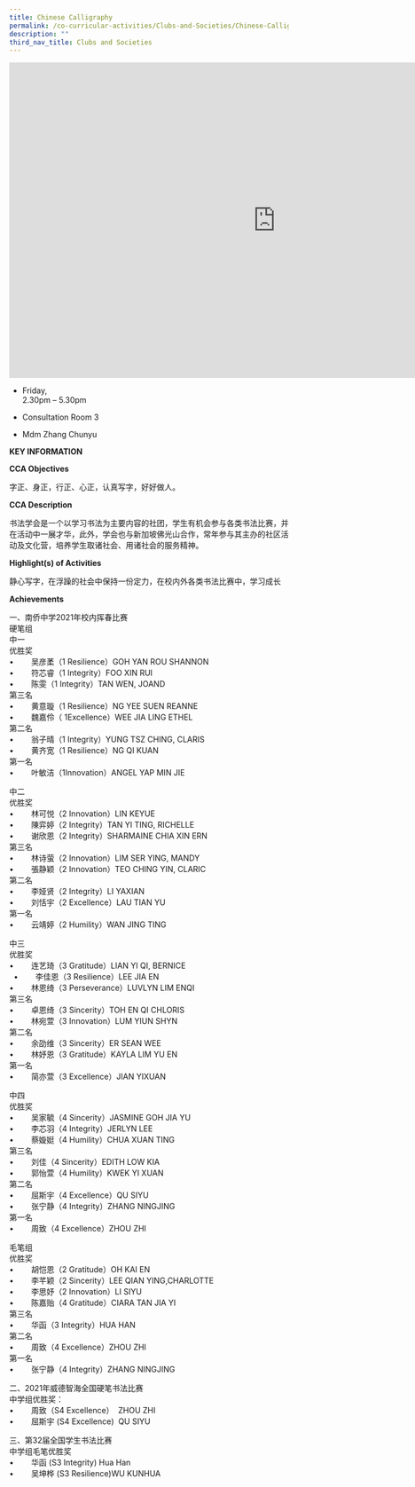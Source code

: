 ```yaml
---
title: Chinese Calligraphy
permalink: /co-curricular-activities/Clubs-and-Societies/Chinese-Calligraphy
description: ""
third_nav_title: Clubs and Societies
---
```

<iframe allowfullscreen="true" height="569" width="960" frameborder="0" src="https://docs.google.com/presentation/d/e/2PACX-1vR8dVkBFQIXJiv2xiaB2X3sCjIacaz5L_26AnRHS8ew-mhU0_4LZg9X5HqNLRE4MAWf-BV4R3Z19YuZ/embed?start=false&amp;loop=false&amp;delayms=3000"></iframe>

*   Friday,  
    2.30pm – 5.30pm

*   Consultation Room 3


*   Mdm Zhang&nbsp;Chunyu


**KEY INFORMATION**

**CCA Objectives**


字正、身正，行正、心正，认真写字，好好做人。

**CCA Description**

书法学会是一个以学习书法为主要内容的社团，学生有机会参与各类书法比赛，并在活动中一展才华，此外，学会也与新加坡佛光山合作，常年参与其主办的社区活动及文化营，培养学生取诸社会、用诸社会的服务精神。

**Highlight(s) of Activities**

静心写字，在浮躁的社会中保持一份定力，在校内外各类书法比赛中，学习成长

**Achievements**

一、南侨中学2021年校内挥春比赛  <br>
硬笔组<br>
中一<br>
优胜奖<br>
•&nbsp; &nbsp; &nbsp; &nbsp; 吴彦葇（1 Resilience）GOH YAN ROU SHANNON<br>
•&nbsp; &nbsp; &nbsp; &nbsp; 符芯睿（1 Integrity）FOO XIN RUI&nbsp;&nbsp;<br>
•&nbsp; &nbsp; &nbsp; &nbsp; 陈雯（1 Integrity）TAN WEN, JOAND<br>
第三名<br>
•&nbsp; &nbsp; &nbsp; &nbsp; 黄意璇（1 Resilience）NG YEE SUEN REANNE&nbsp;&nbsp;<br>
•&nbsp; &nbsp; &nbsp; &nbsp; 魏嘉伶（ 1Excellence）WEE JIA LING ETHEL　<br>
第二名<br>
•&nbsp; &nbsp; &nbsp; &nbsp; 翁子晴（1 Integrity）YUNG TSZ CHING, CLARIS<br>
•&nbsp; &nbsp; &nbsp; &nbsp; 黄齐宽（1 Resilience）NG QI KUAN&nbsp; &nbsp; &nbsp; &nbsp; &nbsp; &nbsp; &nbsp; &nbsp; &nbsp;&nbsp;<br>
第一名<br>
•&nbsp; &nbsp; &nbsp; &nbsp; 叶敏洁（1Innovation）ANGEL YAP MIN JIE&nbsp; &nbsp; &nbsp; &nbsp;&nbsp;


中二<br>
优胜奖<br>
•&nbsp; &nbsp; &nbsp; &nbsp; 林可悦（2 Innovation）LIN KEYUE<br>
•&nbsp; &nbsp; &nbsp; &nbsp; 陳弈婷（2 Integrity）TAN YI TING, RICHELLE<br>
•&nbsp; &nbsp; &nbsp; &nbsp; 谢欣恩（2 Integrity）SHARMAINE CHIA XIN ERN<br>
第三名<br>
•&nbsp; &nbsp; &nbsp; &nbsp; 林诗萤（2 Innovation）LIM SER YING, MANDY&nbsp;&nbsp;<br>
•&nbsp; &nbsp; &nbsp; &nbsp; 張静颖（2 Innovation）TEO CHING YIN, CLARIC　<br>
第二名<br>
•&nbsp; &nbsp; &nbsp; &nbsp; 李娅贤（2 Integrity）LI YAXIAN<br>
•&nbsp; &nbsp; &nbsp; &nbsp; 刘恬宇（2 Excellence）LAU TIAN YU&nbsp; &nbsp; &nbsp; &nbsp; &nbsp; &nbsp; &nbsp; &nbsp; &nbsp;&nbsp;<br>
第一名<br>
•&nbsp; &nbsp; &nbsp; &nbsp; 云靖婷（2 Humility）WAN JING TING&nbsp; &nbsp; &nbsp; &nbsp;&nbsp;

  

中三<br>
优胜奖<br>
•&nbsp; &nbsp; &nbsp; &nbsp; 连艺琦（3 Gratitude）LIAN YI QI, BERNICE&nbsp; &nbsp; &nbsp; &nbsp;<br>&nbsp;
•&nbsp; &nbsp; &nbsp; &nbsp; 李佳恩（3 Resilience）LEE JIA EN<br>
•&nbsp; &nbsp; &nbsp; &nbsp; 林恩绮（3 Perseverance）LUVLYN LIM ENQI&nbsp; &nbsp; &nbsp; &nbsp;&nbsp;<br>
第三名<br>
•&nbsp; &nbsp; &nbsp; &nbsp; 卓恩绮（3 Sincerity）TOH EN QI CHLORIS<br>
•&nbsp; &nbsp; &nbsp; &nbsp; 林宛萱（3 Innovation）LUM YIUN SHYN　<br>
第二名<br>
•&nbsp; &nbsp; &nbsp; &nbsp; 余劭维（3 Sincerity）ER SEAN WEE&nbsp;<br>
•&nbsp; &nbsp; &nbsp; &nbsp; 林妤恩（3 Gratitude）KAYLA LIM YU EN&nbsp; &nbsp; &nbsp; &nbsp; &nbsp; &nbsp; &nbsp; &nbsp; &nbsp;&nbsp;<br>
第一名<br>
•&nbsp; &nbsp; &nbsp; &nbsp; 简亦萱（3 Excellence）JIAN YIXUAN&nbsp; &nbsp; &nbsp; &nbsp; &nbsp; &nbsp; &nbsp; &nbsp; &nbsp; &nbsp; &nbsp; &nbsp; 　

  

中四<br>
优胜奖<br>
•&nbsp; &nbsp; &nbsp; &nbsp; 吴家毓（4 Sincerity）JASMINE GOH JIA YU&nbsp; &nbsp; &nbsp; &nbsp;&nbsp;<br>
•&nbsp; &nbsp; &nbsp; &nbsp; 李芯羽（4 Integrity）JERLYN LEE<br>
•&nbsp; &nbsp; &nbsp; &nbsp; 蔡嫙娗（4 Humility）CHUA XUAN TING&nbsp; &nbsp; &nbsp; &nbsp;&nbsp;<br>
第三名<br>
•&nbsp; &nbsp; &nbsp; &nbsp; 刘佳（4 Sincerity）EDITH LOW KIA<br>
•&nbsp; &nbsp; &nbsp; &nbsp; 郭怡萱（4 Humility）KWEK YI XUAN　<br>
第二名<br>
•&nbsp; &nbsp; &nbsp; &nbsp; 屈斯宇（4 Excellence）QU SIYU&nbsp;<br>
•&nbsp; &nbsp; &nbsp; &nbsp; 张宁静（4 Integrity）ZHANG NINGJING&nbsp; &nbsp; &nbsp; &nbsp; &nbsp; &nbsp; &nbsp; &nbsp; &nbsp;&nbsp;<br>
第一名<br>
•&nbsp; &nbsp; &nbsp; &nbsp; 周致（4 Excellence）ZHOU ZHI

  

毛笔组<br>
优胜奖<br>
•&nbsp; &nbsp; &nbsp; &nbsp; 胡恺恩（2 Gratitude）OH KAI EN&nbsp; &nbsp; &nbsp; &nbsp;&nbsp;<br>
•&nbsp; &nbsp; &nbsp; &nbsp; 李芊颖（2 Sincerity）LEE QIAN YING,CHARLOTTE<br>
•&nbsp; &nbsp; &nbsp; &nbsp; 李思妤（2 Innovation）LI SIYU<br>
•&nbsp; &nbsp; &nbsp; &nbsp; 陈嘉贻（4 Gratitude）CIARA TAN JIA YI&nbsp; &nbsp; &nbsp; &nbsp;&nbsp;<br>
第三名<br>
•&nbsp; &nbsp; &nbsp; &nbsp; 华函（3 Integrity）HUA HAN　<br>
第二名<br>
•&nbsp; &nbsp; &nbsp; &nbsp; 周致（4 Excellence）ZHOU ZHI&nbsp; &nbsp; &nbsp; &nbsp; &nbsp; &nbsp; &nbsp; &nbsp; &nbsp;&nbsp;<br>
第一名<br>
•&nbsp; &nbsp; &nbsp; &nbsp; 张宁静（4 Integrity）ZHANG NINGJING

  

二、2021年威德智海全国硬笔书法比赛<br>
中学组优胜奖：<br>
•&nbsp; &nbsp; &nbsp; &nbsp; 周致（S4 Excellence）&nbsp; ZHOU ZHI<br>
•&nbsp; &nbsp; &nbsp; &nbsp; 屈斯宇 (S4 Excellence)&nbsp; QU SIYU

  

三、第32届全国学生书法比赛<br>
中学组毛笔优胜奖<br>
•&nbsp; &nbsp; &nbsp; &nbsp; 华函 (S3 Integrity) Hua Han&nbsp;&nbsp;<br>
•&nbsp; &nbsp; &nbsp; &nbsp; 吴坤桦 (S3 Resilience)WU KUNHUA
